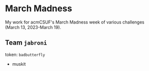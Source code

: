 # March Madness
My work for acmCSUF's March Madness week of various challenges (March 13, 2023-March 19).

## Team `jabroni`
token: `badbutterfly`
- muskit